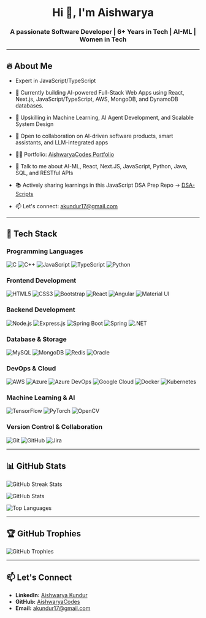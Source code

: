 <h1 align="center">Hi 👋, I'm Aishwarya</h1>
<h3 align="center">A passionate Software Developer | 6+ Years in Tech | AI-ML | Women in Tech</h3>


---

## 🔥 About Me

- Expert in JavaScript/TypeScript

- 🔭 Currently building AI-powered Full-Stack Web Apps using React, Next.js, JavaScript/TypeScript, AWS, MongoDB, and DynamoDB databases.

- 🌱 Upskilling in Machine Learning, AI Agent Development, and Scalable System Design

- 🤝 Open to collaboration on AI-driven software products, smart assistants, and LLM-integrated apps

- 👨‍💻 Portfolio: [AishwaryaCodes Portfolio](https://aishwaryacodes.github.io/developer-webapp/)

- 💬 Talk to me about AI-ML, React, Next.JS, JavaScript, Python, Java, SQL, and RESTful APIs

- 📚 Actively sharing learnings in this JavaScript DSA Prep Repo →  [DSA-Scripts](https://github.com/AishwaryaCodes/DSA-Scripts)

- 📫 Let's connect: akundur17@gmail.com

---

## 🚀 Tech Stack

### **Programming Languages**
<p>
  <img src="https://img.shields.io/badge/C-00599C?style=for-the-badge&logo=c&logoColor=white" alt="C">
  <img src="https://img.shields.io/badge/C%2B%2B-00599C?style=for-the-badge&logo=c%2B%2B&logoColor=white" alt="C++">
  <img src="https://img.shields.io/badge/JavaScript-323330?style=for-the-badge&logo=javascript&logoColor=F7DF1E" alt="JavaScript">
  <img src="https://img.shields.io/badge/TypeScript-007ACC?style=for-the-badge&logo=typescript&logoColor=white" alt="TypeScript">
  <img src="https://img.shields.io/badge/Python-FFD43B?style=for-the-badge&logo=python&logoColor=blue" alt="Python">
</p>

### **Frontend Development**
<p>
  <img src="https://img.shields.io/badge/HTML5-E34F26?style=for-the-badge&logo=html5&logoColor=white" alt="HTML5">
  <img src="https://img.shields.io/badge/CSS3-1572B6?style=for-the-badge&logo=css3&logoColor=white" alt="CSS3">
  <img src="https://img.shields.io/badge/Bootstrap-563D7C?style=for-the-badge&logo=bootstrap&logoColor=white" alt="Bootstrap">
  <img src="https://img.shields.io/badge/React-20232A?style=for-the-badge&logo=react&logoColor=61DAFB" alt="React">
  <img src="https://img.shields.io/badge/Angular-DD0031?style=for-the-badge&logo=angular&logoColor=white" alt="Angular">
  <img src="https://img.shields.io/badge/Material%20UI-007FFF?style=for-the-badge&logo=mui&logoColor=white" alt="Material UI">
</p>

### **Backend Development**
<p>
  <img src="https://img.shields.io/badge/Node%20js-339933?style=for-the-badge&logo=nodedotjs&logoColor=white" alt="Node.js">
  <img src="https://img.shields.io/badge/Express%20js-000000?style=for-the-badge&logo=express&logoColor=white" alt="Express.js">
  <img src="https://img.shields.io/badge/Spring_Boot-6DB33F?style=for-the-badge&logo=spring-boot&logoColor=white" alt="Spring Boot">
  <img src="https://img.shields.io/badge/Spring-6DB33F?style=for-the-badge&logo=spring&logoColor=white" alt="Spring">
  <img src="https://img.shields.io/badge/.NET-512BD4?style=for-the-badge&logo=dotnet&logoColor=white" alt=".NET">
</p>

### **Database & Storage**
<p>
  <img src="https://img.shields.io/badge/MySQL-005C84?style=for-the-badge&logo=mysql&logoColor=white" alt="MySQL">
  <img src="https://img.shields.io/badge/MongoDB-4EA94B?style=for-the-badge&logo=mongodb&logoColor=white" alt="MongoDB">
  <img src="https://img.shields.io/badge/redis-%23DD0031.svg?&style=for-the-badge&logo=redis&logoColor=white" alt="Redis">
  <img src="https://img.shields.io/badge/Oracle-F80000?style=for-the-badge&logo=Oracle&logoColor=white" alt="Oracle">
</p>

### **DevOps & Cloud**
<p>
  <img src="https://img.shields.io/badge/Amazon_AWS-FF9900?style=for-the-badge&logo=amazonaws&logoColor=white" alt="AWS">
  <img src="https://img.shields.io/badge/microsoft%20azure-0089D6?style=for-the-badge&logo=microsoft-azure&logoColor=white" alt="Azure">
  <img src="https://img.shields.io/badge/Azure_DevOps-0078D7?style=for-the-badge&logo=azure-devops&logoColor=white" alt="Azure DevOps">
  <img src="https://img.shields.io/badge/Google_Cloud-4285F4?style=for-the-badge&logo=google-cloud&logoColor=white" alt="Google Cloud">
  <img src="https://img.shields.io/badge/Docker-2CA5E0?style=for-the-badge&logo=docker&logoColor=white" alt="Docker">
  <img src="https://img.shields.io/badge/Kubernetes-3069DE?style=for-the-badge&logo=kubernetes&logoColor=white" alt="Kubernetes">
</p>

### **Machine Learning & AI**
<p>
  <img src="https://img.shields.io/badge/TensorFlow-FF6F00?style=for-the-badge&logo=tensorflow&logoColor=white" alt="TensorFlow">
  <img src="https://img.shields.io/badge/PyTorch-EE4C2C?style=for-the-badge&logo=pytorch&logoColor=white" alt="PyTorch">
  <img src="https://img.shields.io/badge/OpenCV-27338e?style=for-the-badge&logo=OpenCV&logoColor=white" alt="OpenCV">
</p>

### **Version Control & Collaboration**
<p>
  <img src="https://img.shields.io/badge/GIT-E44C30?style=for-the-badge&logo=git&logoColor=white" alt="Git">
  <img src="https://img.shields.io/badge/GitHub-100000?style=for-the-badge&logo=github&logoColor=white" alt="GitHub">
  <img src="https://img.shields.io/badge/Jira-0052CC?style=for-the-badge&logo=Jira&logoColor=white" alt="Jira">
</p>

---

## 📊 GitHub Stats

<p>
  <img src="https://github-readme-streak-stats.herokuapp.com/?user=AishwaryaCodes&theme=radical" alt="GitHub Streak Stats"/>
</p>

<p>
  <img src="https://github-readme-stats.vercel.app/api?username=AishwaryaCodes&show_icons=true&theme=radical" alt="GitHub Stats" />
</p>

<p>
  <img src="https://github-readme-stats.vercel.app/api/top-langs/?username=AishwaryaCodes&layout=compact&theme=radical" alt="Top Languages" />
</p>

---

## 🏆 GitHub Trophies
<p>
  <img src="https://github-profile-trophy.vercel.app/?username=AishwaryaCodes&theme=onedark" alt="GitHub Trophies" />
</p>

---

## 📫 Let's Connect
- **LinkedIn:** [Aishwarya Kundur](https://www.linkedin.com/in/aishwarya-kundur/)  
- **GitHub:** [AishwaryaCodes](https://github.com/AishwaryaCodes)  
- **Email:** [akundur17@gmail.com](mailto:akundur17@gmail.com)





